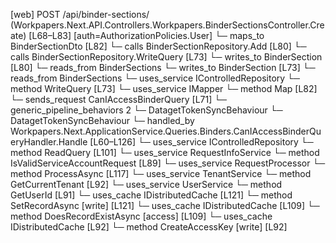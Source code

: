 [web] POST /api/binder-sections/  (Workpapers.Next.API.Controllers.Workpapers.BinderSectionsController.Create)  [L68–L83] [auth=AuthorizationPolicies.User]
  └─ maps_to BinderSectionDto [L82]
  └─ calls BinderSectionRepository.Add [L80]
  └─ calls BinderSectionRepository.WriteQuery [L73]
  └─ writes_to BinderSection [L80]
    └─ reads_from BinderSections
  └─ writes_to BinderSection [L73]
    └─ reads_from BinderSections
  └─ uses_service IControlledRepository<BinderSection>
    └─ method WriteQuery [L73]
  └─ uses_service IMapper
    └─ method Map [L82]
  └─ sends_request CanIAccessBinderQuery [L71]
    └─ generic_pipeline_behaviors 2
      └─ DatagetTokenSyncBehaviour
      └─ DatagetTokenSyncBehaviour
    └─ handled_by Workpapers.Next.ApplicationService.Queries.Binders.CanIAccessBinderQueryHandler.Handle [L60–L126]
      └─ uses_service IControlledRepository<Binder>
        └─ method ReadQuery [L101]
      └─ uses_service RequestInfoService
        └─ method IsValidServiceAccountRequest [L89]
      └─ uses_service RequestProcessor
        └─ method ProcessAsync [L117]
      └─ uses_service TenantService
        └─ method GetCurrentTenant [L92]
      └─ uses_service UserService
        └─ method GetUserId [L91]
      └─ uses_cache IDistributedCache [L121]
        └─ method SetRecordAsync [write] [L121]
      └─ uses_cache IDistributedCache [L109]
        └─ method DoesRecordExistAsync [access] [L109]
      └─ uses_cache IDistributedCache [L92]
        └─ method CreateAccessKey [write] [L92]

